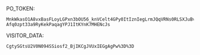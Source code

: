 PO_TOKEN:
```
MnkWkasO1A8vxBasFLoyLGPxn3bOU56_knVCelt4GPy0ItIznIegLrmJQqVRNs0RLSXJuBvbMXTVD4UbF9lySGJCFOzoBbEQlJF4T1AWqbPrG1EjYOvXP1iMXIoN-Afq0zpt33a9RyKekPaqagYPJ1ItKYnK7MHENcJs
```
VISITOR_DATA:
```
CgtySGtsU2V0N094SSiosf2_BjIKCgJVUxIEGgAgPw%3D%3D
```
